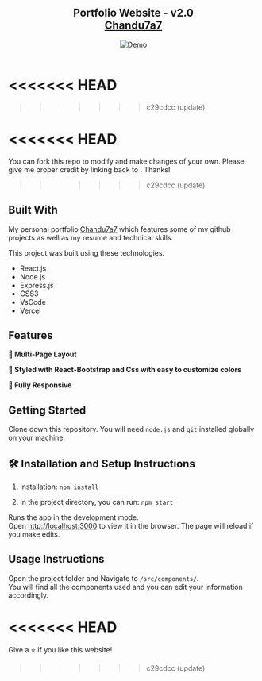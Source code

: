 <h2 align="center">
  Portfolio Website - v2.0<br/>
  <a href="" target="_blank">Chandu7a7</a>
</h2>
<div align="center">
  <img alt="Demo" src="./Images/readme-.png" />
</div>

<br/>

<center>



</center>

<<<<<<< HEAD
=======

>>>>>>> c29cdcc (update)


<<<<<<< HEAD
=======
You can fork this repo to modify and make changes of your own. Please give me proper credit by linking back to . Thanks!
>>>>>>> c29cdcc (update)

## Built With

My personal portfolio <a href="" target="_blank">Chandu7a7</a> which features some of my github projects as well as my resume and technical skills.<br/>

This project was built using these technologies.

- React.js
- Node.js
- Express.js
- CSS3
- VsCode
- Vercel

## Features

**📖 Multi-Page Layout**

**🎨 Styled with React-Bootstrap and Css with easy to customize colors**

**📱 Fully Responsive**

## Getting Started

Clone down this repository. You will need `node.js` and `git` installed globally on your machine.

## 🛠 Installation and Setup Instructions

1. Installation: `npm install`

2. In the project directory, you can run: `npm start`

Runs the app in the development mode.\
Open [http://localhost:3000](http://localhost:3000) to view it in the browser.
The page will reload if you make edits.

## Usage Instructions

Open the project folder and Navigate to `/src/components/`. <br/>
You will find all the components used and you can edit your information accordingly.


<<<<<<< HEAD
=======
Give a ⭐ if you like this website!


>>>>>>> c29cdcc (update)
